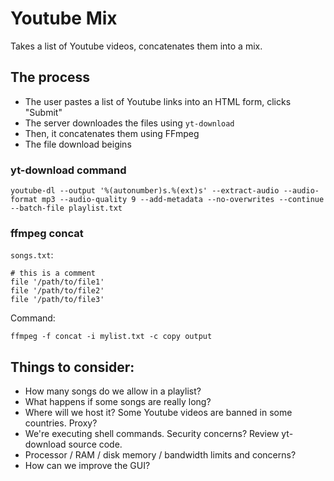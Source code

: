 # Youtube Mix

Takes a list of Youtube videos, concatenates them into a mix.

## The process

* The user pastes a list of Youtube links into an HTML form, clicks "Submit"
* The server downloades the files using `yt-download`
* Then, it concatenates them using FFmpeg
* The file download beigins

### yt-download command

`youtube-dl --output '%(autonumber)s.%(ext)s' --extract-audio --audio-format mp3 --audio-quality 9 --add-metadata --no-overwrites --continue --batch-file playlist.txt`

### ffmpeg concat

`songs.txt`:

```
# this is a comment
file '/path/to/file1'
file '/path/to/file2'
file '/path/to/file3'
```

Command:

`ffmpeg -f concat -i mylist.txt -c copy output`

## Things to consider:

* How many songs do we allow in a playlist?
* What happens if some songs are really long?
* Where will we host it? Some Youtube videos are banned in some countries. Proxy?
* We're executing shell commands. Security concerns? Review yt-download source code.
* Processor / RAM / disk memory / bandwidth limits and concerns?
* How can we improve the GUI?
   
